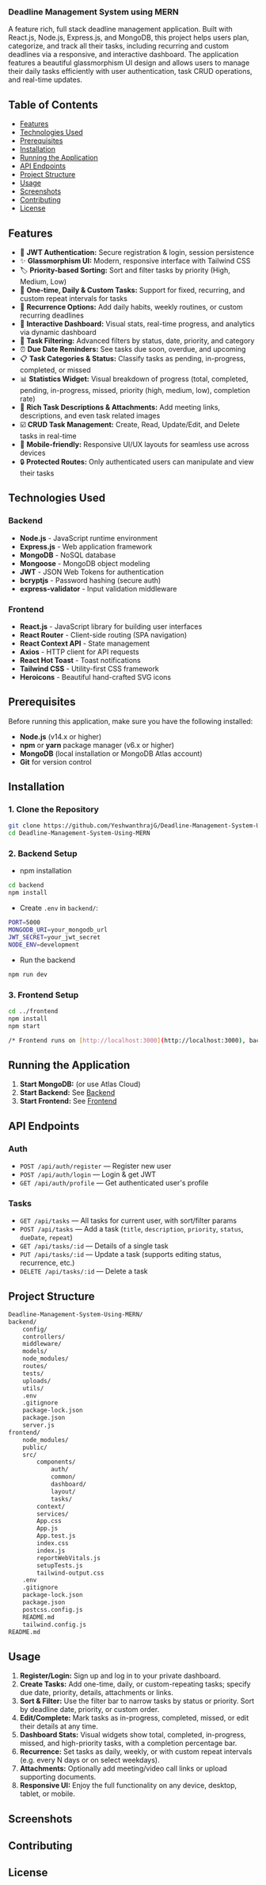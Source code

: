 ### Deadline Management System using MERN

A feature rich, full stack deadline management application. Built with React.js, Node.js, Express.js, and MongoDB, this project helps users plan, categorize, and track all their tasks, including recurring and custom deadlines via a responsive, and interactive dashboard. The application features a beautiful glassmorphism UI design and allows users to manage their daily tasks efficiently with user authentication, task CRUD operations, and real-time updates.

## Table of Contents

- [Features](#features)
- [Technologies Used](#technologies-used)
- [Prerequisites](#prerequisites)
- [Installation](#installation)
- [Running the Application](#running-the-application)
- [API Endpoints](#api-endpoints)
- [Project Structure](#project-structure)
- [Usage](#usage)
- [Screenshots](#screenshots)
- [Contributing](#contributing)
- [License](#license)

## Features

- 🔐 **JWT Authentication:** Secure registration & login, session persistence
- ✨ **Glassmorphism UI:** Modern, responsive interface with Tailwind CSS
- 🏷️ **Priority-based Sorting:** Sort and filter tasks by priority (High, Medium, Low)
- 📅 **One-time, Daily & Custom Tasks:** Support for fixed, recurring, and custom repeat intervals for tasks
- 🔄 **Recurrence Options:** Add daily habits, weekly routines, or custom recurring deadlines
- 📅 **Interactive Dashboard:** Visual stats, real-time progress, and analytics via dynamic dashboard
- 🧩 **Task Filtering:** Advanced filters by status, date, priority, and category
- ⏰ **Due Date Reminders:** See tasks due soon, overdue, and upcoming
- 📋 **Task Categories & Status:** Classify tasks as pending, in-progress, completed, or missed
- 📊 **Statistics Widget:** Visual breakdown of progress (total, completed, pending, in-progress, missed, priority (high, medium, low), completion rate)
- 📝 **Rich Task Descriptions & Attachments:** Add meeting links, descriptions, and even task related images
- ☑️ **CRUD Task Management:** Create, Read, Update/Edit, and Delete tasks in real-time
- 🎨 **Mobile-friendly:** Responsive UI/UX layouts for seamless use across devices
- 🔒 **Protected Routes:** Only authenticated users can manipulate and view their tasks

## Technologies Used

### Backend
- **Node.js** - JavaScript runtime environment
- **Express.js** - Web application framework
- **MongoDB** - NoSQL database
- **Mongoose** - MongoDB object modeling
- **JWT** - JSON Web Tokens for authentication
- **bcryptjs** - Password hashing (secure auth)
- **express-validator** - Input validation middleware

### Frontend
- **React.js** - JavaScript library for building user interfaces
- **React Router** - Client-side routing (SPA navigation)
- **React Context API** - State management
- **Axios** - HTTP client for API requests
- **React Hot Toast** - Toast notifications
- **Tailwind CSS** - Utility-first CSS framework
- **Heroicons** - Beautiful hand-crafted SVG icons

## Prerequisites

Before running this application, make sure you have the following installed:

- **Node.js** (v14.x or higher)
- **npm** or **yarn** package manager (v6.x or higher)
- **MongoDB** (local installation or MongoDB Atlas account)
- **Git** for version control

## Installation

### 1. Clone the Repository

```bash
git clone https://github.com/YeshwanthrajG/Deadline-Management-System-Using-MERN.git
cd Deadline-Management-System-Using-MERN
```

### 2. Backend Setup

- npm installation

```bash
cd backend
npm install
```

- Create `.env` in `backend/`:

```bash
PORT=5000
MONGODB_URI=your_mongodb_url
JWT_SECRET=your_jwt_secret
NODE_ENV=development
```

- Run the backend

```bash
npm run dev
```


### 3. Frontend Setup

```bash
cd ../frontend
npm install
npm start

/* Frontend runs on [http://localhost:3000](http://localhost:3000), backend on [http://localhost:5000](http://localhost:5000). */
```

## Running the Application

1. **Start MongoDB:** (or use Atlas Cloud)
2. **Start Backend:** See [Backend](#2-backend-setup)
3. **Start Frontend:** See [Frontend](#3-frontend-setup)

## API Endpoints

### Auth
- `POST /api/auth/register` — Register new user
- `POST /api/auth/login` — Login & get JWT
- `GET /api/auth/profile` — Get authenticated user's profile

### Tasks
- `GET /api/tasks` — All tasks for current user, with sort/filter params
- `POST /api/tasks` — Add a task (`title`, `description`, `priority`, `status`, `dueDate`, `repeat`)
- `GET /api/tasks/:id` — Details of a single task
- `PUT /api/tasks/:id` — Update a task (supports editing status, recurrence, etc.)
- `DELETE /api/tasks/:id` — Delete a task

## Project Structure

```bash
Deadline-Management-System-Using-MERN/
backend/
    config/
    controllers/
    middleware/
    models/
    node_modules/
    routes/
    tests/
    uploads/
    utils/
    .env
    .gitignore
    package-lock.json
    package.json
    server.js
frontend/
    node_modules/
    public/
    src/
        components/
            auth/
            common/
            dashboard/
            layout/
            tasks/
        context/
        services/
        App.css
        App.js
        App.test.js
        index.css
        index.js
        reportWebVitals.js
        setupTests.js
        tailwind-output.css
    .env
    .gitignore
    package-lock.json
    package.json
    postcss.config.js
    README.md
    tailwind.config.js
README.md
```

## Usage

1. **Register/Login:** Sign up and log in to your private dashboard.
2. **Create Tasks:** Add one-time, daily, or custom-repeating tasks; specify due date, priority, details, attachments or links.
3. **Sort & Filter:** Use the filter bar to narrow tasks by status or priority. Sort by deadline date, priority, or custom order.
4. **Edit/Complete:** Mark tasks as in-progress, completed, missed, or edit their details at any time.
5. **Dashboard Stats:** Visual widgets show total, completed, in-progress, missed, and high-priority tasks, with a completion percentage bar.
6. **Recurrence:** Set tasks as daily, weekly, or with custom repeat intervals (e.g. every N days or on select weekdays).
7. **Attachments:** Optionally add meeting/video call links or upload supporting documents.
8. **Responsive UI:** Enjoy the full functionality on any device, desktop, tablet, or mobile.

## Screenshots

## Contributing

## License